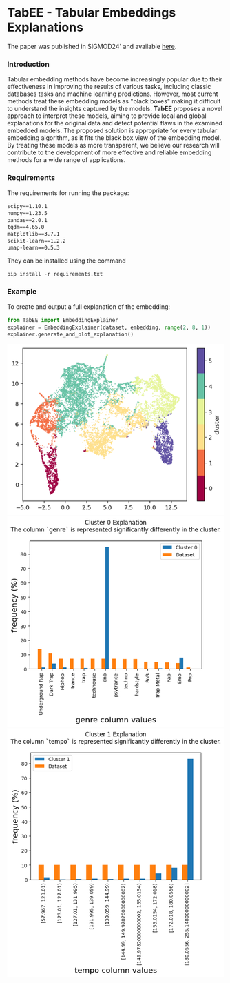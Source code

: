 # TabEE - Tabular Embeddings Explanations
The paper was published in SIGMOD24' and available [here](https://dl.acm.org/doi/abs/10.1145/3639329).

### Introduction

Tabular embedding methods have become increasingly popular due
to their effectiveness in improving the results of various tasks, including
classic databases tasks and machine learning predictions.
However, most current methods treat these embedding models as
"black boxes" making it difficult to understand the insights captured
by the models. **TabEE** proposes a novel approach to interpret
these models, aiming to provide local and global explanations for
the original data and detect potential flaws in the examined embedded
models. The proposed solution is appropriate for every tabular
embedding algorithm, as it fits the black box view of the embedding
model. By treating
these models as more transparent, we believe our research will contribute
to the development of more effective and reliable embedding
methods for a wide range of applications.

### Requirements
The requirements for running the package:
```
scipy==1.10.1
numpy==1.23.5
pandas==2.0.1
tqdm==4.65.0
matplotlib==3.7.1
scikit-learn==1.2.2
umap-learn==0.5.3
```
They can be installed using the command
```python
pip install -r requirements.txt
```
### Example
To create and output a full explanation of the embedding:
```python
from TabEE import EmbeddingExplainer
explainer = EmbeddingExplainer(dataset, embedding, range(2, 8, 1))
explainer.generate_and_plot_explanation()
```
![UMAP Example](plots/umap_example.png)
![cluster 0](plots/cluster_0.png)
![cluster 1](plots/cluster_1.png)


